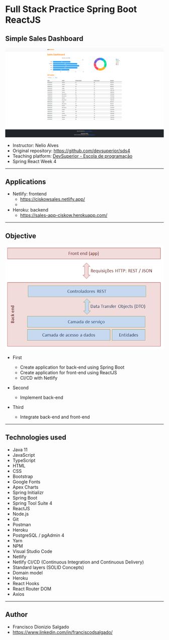 # Full Stack Practice Spring Boot ReactJS
## Simple Sales Dashboard

![screenshot-frontend](frontend/screenshot.png)

- Instructor: Nelio Alves
- Original repository: https://github.com/devsuperior/sds4
- Teaching platform: [DevSuperior - Escola de programação](https://devsuperior.com.br)
- Spring React Week 4


<hr>

##  Applications

- Netlify: frontend
    - https://ciskowsales.netlify.app/
    - 
- Heroku: backend
    - https://sales-app-ciskow.herokuapp.com/



<hr>

##  Objective

![screenshot-layers](backend/layers.png)

- First
    - Create application for back-end using Spring Boot
    - Create application for front-end using ReactJS
    - CI/CD with Netlify

- Second
    - Implement back-end

- Third
    - Integrate back-end and front-end


<hr>

## Technologies used

- Java 11
- JavaScript
- TypeScript
- HTML
- CSS
- Bootstrap
- Google Fonts
- Apex Charts
- Spring Initializr
- Spring Boot
- Spring Tool Suite 4
- ReactJS
- Node.js
- Git
- Postman
- Heroku
- PostgreSQL / pgAdmin 4
- Yarn
- NPM
- Visual Studio Code
- Netlify
- Netlify CI/CD (Continuous Integration and Continuous Delivery)
- Standard layers (SOLID Concepts)
- Domain model
- Heroku
- React Hooks
- React Router DOM
- Axios

<hr>

## Author

- Francisco Dionizio Salgado
- https://www.linkedin.com/in/franciscodsalgado/
